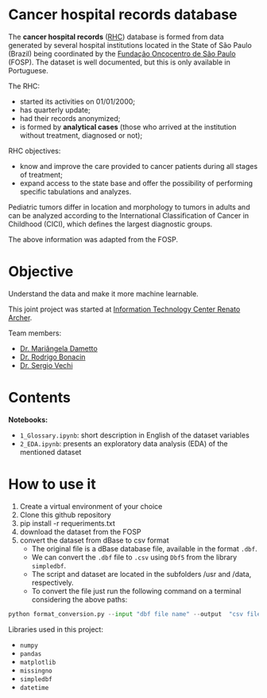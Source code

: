 #  Cancer hospital records database

The **cancer hospital records** ([RHC](http://www.fosp.saude.sp.gov.br/publicacoes/acessobancodados)) database is formed from data generated by several hospital institutions located in the State of São Paulo (Brazil) being coordinated by the [Fundação Oncocentro de São Paulo](http://www.fosp.saude.sp.gov.br/) (FOSP). The dataset is well documented, but this is only available in Portuguese.

The RHC:
* started its activities on 01/01/2000;
* has quarterly update;
* had their records anonymized;
* is formed by **analytical cases** (those who arrived at the institution without treatment, diagnosed or not);

RHC objectives: 
* know and improve the care provided to cancer patients during all stages of treatment;
* expand access to the state base and offer the possibility of performing specific tabulations and analyzes.

Pediatric tumors differ in location and morphology to tumors in adults and can be analyzed according to the International Classification of Cancer in Childhood (CICI), which defines the largest diagnostic groups.

The above information was adapted from the FOSP.

# Objective

Understand the data and make it more machine learnable.

This joint project was started at [Information Technology Center Renato Archer](https://www.cti.gov.br/). 

Team members:
* [Dr. Mariângela Dametto](https://www.linkedin.com/in/mariangela-dametto-16368644/)
* [Dr. Rodrigo Bonacin](https://www.linkedin.com/in/rodrigobonacin/)
* [Dr. Sergio Vechi](https://www.linkedin.com/in/sergiovechi/)


# Contents

**Notebooks:**

* `1_Glossary.ipynb`: short description in English of the dataset variables
* `2_EDA.ipynb`: presents an exploratory data analysis (EDA) of the mentioned dataset

# How to use it

1. Create a virtual environment of your choice
2. Clone this github repository
3. pip install -r requeriments.txt
4. download the dataset from the FOSP
5. convert the dataset from dBase to csv format
   - The original file is a dBase database file, available in the format `.dbf`. 
   - We can convert the `.dbf` file to `.csv` using `Dbf5` from the library `simpledbf`.
   - The script and dataset are located in the subfolders /usr and /data, respectively.
   - To convert the file just run the following command on a terminal considering the above paths:
```python
python format_conversion.py --input "dbf file name" --output  "csv file name"
```







Libraries used in this project:
* `numpy`
* `pandas`
* `matplotlib`
* `missingno`
* `simpledbf`
* `datetime`
